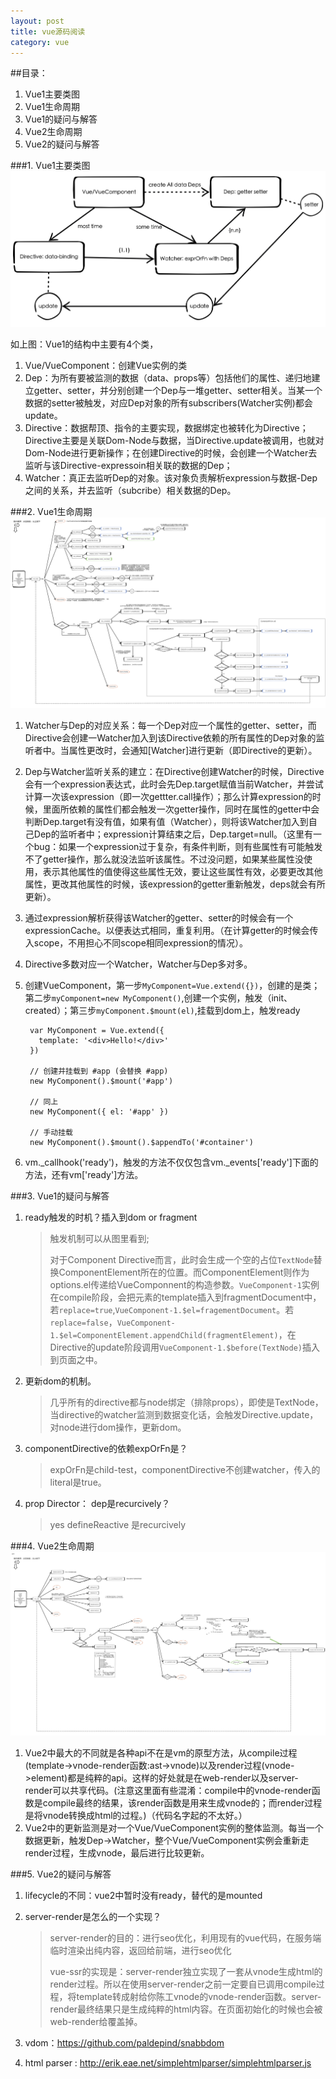 ```yaml
---
layout: post
title: vue源码阅读
category: vue
---
```


##目录：
1. Vue1主要类图
2. Vue1生命周期
3. Vue1的疑问与解答
4. Vue2生命周期
5. Vue2的疑问与解答
<!--break-->

###1. Vue1主要类图
![classStature](/images/vue/class.png)

如上图：Vue1的结构中主要有4个类，	

1. Vue/VueComponent：创建Vue实例的类
2. Dep：为所有要被监测的数据（data、props等）包括他们的属性、递归地建立getter、setter，并分别创建一个Dep与一堆getter、setter相关。当某一个数据的setter被触发，对应Dep对象的所有subscribers(Watcher实例)都会update。
3. Directive：数据帮顶、指令的主要实现，数据绑定也被转化为Directive；Directive主要是关联Dom-Node与数据，当Directive.update被调用，也就对Dom-Node进行更新操作；在创建Directive的时候，会创建一个Watcher去监听与该Directive-expressoin相关联的数据的Dep；
4. Watcher：真正去监听Dep的对象。该对象负责解析expression与数据-Dep之间的关系，并去监听（subcribe）相关数据的Dep。

###2. Vue1生命周期
![lifecycleStracture](/images/vue/lifecycle.png)


1. Watcher与Dep的对应关系：每一个Dep对应一个属性的getter、setter，而Directive会创建一Watcher加入到该Directive依赖的所有属性的Dep对象的监听者中。当属性更改时，会通知[Watcher]进行更新（即Directive的更新）。
2. Dep与Watcher监听关系的建立：在Directive创建Watcher的时候，Directive会有一个expression表达式，此时会先Dep.target赋值当前Watcher，并尝试计算一次该expression（即一次gettter.call操作）；那么计算expression的时候，里面所依赖的属性们都会触发一次getter操作，同时在属性的getter中会判断Dep.target有没有值，如果有值（Watcher），则将该Watcher加入到自己Dep的监听者中；expression计算结束之后，Dep.target=null。（这里有一个bug：如果一个expression过于复杂，有条件判断，则有些属性有可能触发不了getter操作，那么就没法监听该属性。不过没问题，如果某些属性没使用，表示其他属性的值使得这些属性无效，要让这些属性有效，必要更改其他属性，更改其他属性的时候，该expression的getter重新触发，deps就会有所更新）。
3. 通过expression解析获得该Watcher的getter、setter的时候会有一个expressionCache。以便表达式相同，重复利用。（在计算getter的时候会传入scope，不用担心不同scope相同expression的情况）。
4. Directive多数对应一个Watcher，Watcher与Dep多对多。
5. 创建VueComponent，第一步`MyComponent=Vue.extend({})`，创建的是类；第二步`myComponent=new MyComponent()`,创建一个实例，触发（init、created）；第三步`myComponent.$mount(el)`,挂载到dom上，触发ready

		var MyComponent = Vue.extend({
		  template: '<div>Hello!</div>'
		})

		// 创建并挂载到 #app (会替换 #app)
		new MyComponent().$mount('#app')

		// 同上
		new MyComponent({ el: '#app' })

		// 手动挂载
		new MyComponent().$mount().$appendTo('#container')

6. vm._callhook('ready')，触发的方法不仅仅包含vm._events['ready']下面的方法，还有vm['ready']方法。


###3. Vue1的疑问与解答
1. ready触发的时机？插入到dom or fragment 

	> 触发机制可以从图里看到;
	>
	> 对于Component Directive而言，此时会生成一个空的占位`TextNode`替换ComponentElement所在的位置。而ComponentElement则作为options.el传递给VueComponnent的构造参数。`VueComponent-1`实例在compile阶段，会把元素的template插入到fragmentDocument中，若`replace=true`,`VueComponent-1.$el=fragementDocument`。若`replace=false`，`VueComponent-1.$el=ComponentElement.appendChild(fragmentElement)`，在Directive的update阶段调用`VueComponent-1.$before(TextNode)`插入到页面之中。

2. 更新dom的机制。
	
	> 几乎所有的directive都与node绑定（排除props），即使是TextNode，当directive的watcher监测到数据变化话，会触发Directive.update，对node进行dom操作，更新dom。

3. componentDirective的依赖expOrFn是？

	> expOrFn是child-test，componentDirective不创建watcher，传入的literal是true。

4. prop Director： dep是recurcively？ 
	
	> yes defineReactive 是recurcively


###4. Vue2生命周期
![vue2-lifecycle](/images/vue/vue2.jpg)

1. Vue2中最大的不同就是各种api不在是vm的原型方法，从compile过程(template->vnode-render函数:ast->vnode)以及render过程(vnode->element)都是纯粹的api。这样的好处就是在web-render以及server-render可以共享代码。(注意这里面有些混淆：compile中的vnode-render函数是compile最终的结果，该render函数是用来生成vnode的；而render过程是将vnode转换成html的过程。)（代码名字起的不太好。）
2. Vue2中的更新监测是对一个Vue/VueComponent实例的整体监测。每当一个数据更新，触发Dep->Watcher，整个Vue/VueComponent实例会重新走render过程，生成vnode，最后进行比较更新。

###5. Vue2的疑问与解答
1. lifecycle的不同：vue2中暂时没有ready，替代的是mounted
2. server-render是怎么的一个实现？

	> server-render的目的：进行seo优化，利用现有的vue代码，在服务端临时渲染出纯内容，返回给前端，进行seo优化
	>
	> vue-ssr的实现是：server-render独立实现了一套从vnode生成html的render过程。所以在使用server-render之前一定要自已调用compile过程，将template转成射给你陈工vnode的vnode-render函数。server-render最终结果只是生成纯粹的html内容。在页面初始化的时候也会被web-render给覆盖掉。

3. vdom：<https://github.com/paldepind/snabbdom>
4. html parser : <http://erik.eae.net/simplehtmlparser/simplehtmlparser.js>